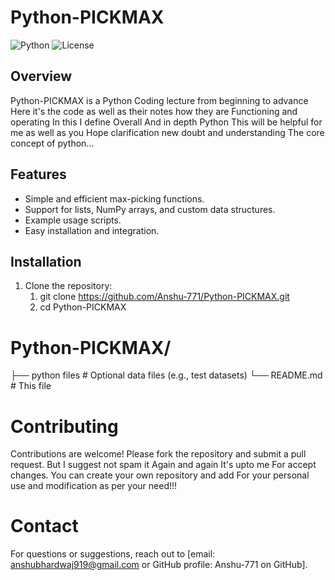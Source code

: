 # Python-PICKMAX

![Python](https://img.shields.io/badge/Python-3.8%2B-blue.svg)
![License](https://img.shields.io/badge/License-MIT-green.svg)

## Overview

Python-PICKMAX is a Python Coding lecture from beginning to advance Here it's the code as well as their notes how they are Functioning and operating In this I define Overall And in depth Python This will be helpful for me as well as you Hope clarification new doubt and understanding The core concept of python...

## Features

- Simple and efficient max-picking functions.
- Support for lists, NumPy arrays, and custom data structures.
- Example usage scripts.
- Easy installation and integration.

## Installation

1. Clone the repository:
   1. git clone https://github.com/Anshu-771/Python-PICKMAX.git
   2. cd Python-PICKMAX

# Python-PICKMAX/
├── python files     # Optional data files (e.g., test datasets)
└── README.md        # This file

# Contributing
Contributions are welcome! Please fork the repository and submit a pull request.
But I suggest not spam it Again and again It's upto me For accept changes.
You can create your own repository and add For your personal use and modification as per your need!!!

# Contact
For questions or suggestions, reach out to [email: anshubhardwaj919@gmail.com or GitHub profile: Anshu-771 on GitHub].